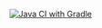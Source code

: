 [![Java CI with Gradle](https://github.com/AnnaBorzenkowa/pattern1/actions/workflows/gradle.yml/badge.svg)](https://github.com/AnnaBorzenkowa/pattern1/actions/workflows/gradle.yml)
